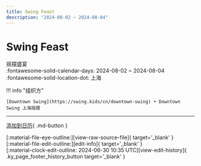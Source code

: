 ```yaml
---
title: Swing Feast
description: "2024-08-02 ~ 2024-08-04"
---
```


# Swing Feast 

摇摆盛宴  
:fontawesome-solid-calendar-days: 2024-08-02 ~ 2024-08-04  
:fontawesome-solid-location-dot: 上海  

!!! info "组织方"

    [Downtown Swing](https://swing.kids/cn/downtown-swing) • Downtown Swing 上海摇摆  

---

[添加到日历](https://swing.news/ics/zh-Hans/2024/cn/swing-feast-2024.ics){ .md-button }

<div class="ky_page_footer" markdown>
<div class="ky_page_footer_trailing" markdown="span">
[:material-file-eye-outline:][view-raw-source-file]{ target='_blank' }
[:material-file-edit-outline:][edit-info]{ target='_blank' }
</div>
<div class="ky_page_footer_leading" markdown="span">
[:material-clock-edit-outline: 2024-06-30 10:35 UTC][view-edit-history]{ .ky_page_footer_history_button target='_blank' }
</div>
</div>

[view-raw-source-file]: https://github.com/swingdance/events/blob/main/2024/cn/swing-feast-2024.json "查看原始源文件"
[edit-info]: https://github.com/swingdance/events/issues/new?assignees=&labels=update+event&projects=&template=03-update_entity.yml&title=%5B2024%2Fcn%5D%20Swing%20Feast&region=cn&year=2024&id=swing-feast-2024&name=Swing%20Feast&org_id=downtown-swing "编辑信息"

[view-edit-history]: https://github.com/swingdance/events/commits/main/2024/cn/swing-feast-2024.json "查看编辑历史"
